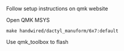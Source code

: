 Follow setup instructions on qmk website

Open QMK MSYS

`make handwired/dactyl_manuform/6x7:default`

Use qmk_toolbox to flash
